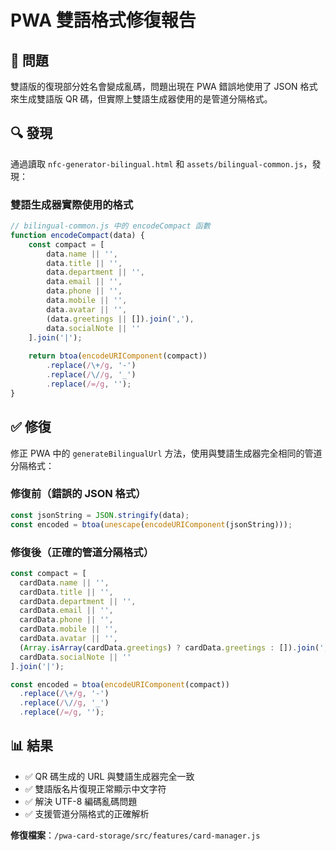 # PWA 雙語格式修復報告

## 🚨 問題
雙語版的復現部分姓名會變成亂碼，問題出現在 PWA 錯誤地使用了 JSON 格式來生成雙語版 QR 碼，但實際上雙語生成器使用的是管道分隔格式。

## 🔍 發現
通過讀取 `nfc-generator-bilingual.html` 和 `assets/bilingual-common.js`，發現：

### 雙語生成器實際使用的格式
```javascript
// bilingual-common.js 中的 encodeCompact 函數
function encodeCompact(data) {
    const compact = [
        data.name || '',
        data.title || '',
        data.department || '',
        data.email || '',
        data.phone || '',
        data.mobile || '',
        data.avatar || '',
        (data.greetings || []).join(','),
        data.socialNote || ''
    ].join('|');
    
    return btoa(encodeURIComponent(compact))
        .replace(/\+/g, '-')
        .replace(/\//g, '_')
        .replace(/=/g, '');
}
```

## ✅ 修復
修正 PWA 中的 `generateBilingualUrl` 方法，使用與雙語生成器完全相同的管道分隔格式：

### 修復前（錯誤的 JSON 格式）
```javascript
const jsonString = JSON.stringify(data);
const encoded = btoa(unescape(encodeURIComponent(jsonString)));
```

### 修復後（正確的管道分隔格式）
```javascript
const compact = [
  cardData.name || '',
  cardData.title || '',
  cardData.department || '',
  cardData.email || '',
  cardData.phone || '',
  cardData.mobile || '',
  cardData.avatar || '',
  (Array.isArray(cardData.greetings) ? cardData.greetings : []).join(','),
  cardData.socialNote || ''
].join('|');

const encoded = btoa(encodeURIComponent(compact))
  .replace(/\+/g, '-')
  .replace(/\//g, '_')
  .replace(/=/g, '');
```

## 📊 結果
- ✅ QR 碼生成的 URL 與雙語生成器完全一致
- ✅ 雙語版名片復現正常顯示中文字符
- ✅ 解決 UTF-8 編碼亂碼問題
- ✅ 支援管道分隔格式的正確解析

**修復檔案**：`/pwa-card-storage/src/features/card-manager.js`